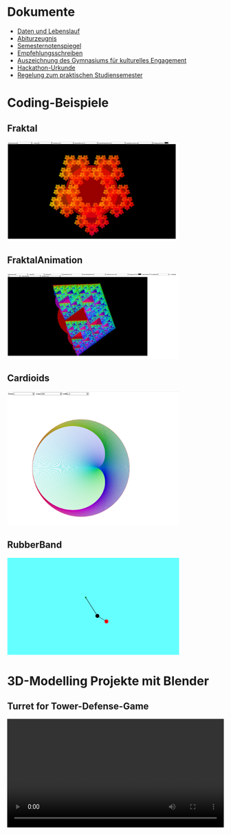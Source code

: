 # Dokumente
- [Daten und Lebenslauf](Lebenslauf.md)
- [Abiturzeugnis](CCF18022020_0001.jpg)
- [Semesternotenspiegel](Notenspiegel.pdf)
- [Empfehlungsschreiben](EmpfehlungCalvinDellOro.pdf)
- [Auszeichnung des Gymnasiums für kulturelles Engagement](CCF18022020_0003.jpg")
- [Hackathon-Urkunde](CCF18022020_0002.jpg)
- [Regelung zum praktischen Studiensemester](CCF18022020_0000.jpg)

# Coding-Beispiele  
## Fraktal
<a href="Code/Fraktal/start.html"><img src="Fraktal.PNG" alt="Fraktal" width="400"/></a>
## FraktalAnimation
<a href="Code/FraktalAnimation/start.html"><img src="Animation.PNG" width="400"></a>
## Cardioids
<a href="Code/Cardioids/start.html"><img src="cardioids.PNG" width="400"/></a>
## RubberBand
<a href="Code/RubberBand/start.html"><img src="Rubber.PNG" width="400"/></a>

# 3D-Modelling Projekte mit Blender
## Turret for Tower-Defense-Game
<video controls width="100%"> 
  <source src="https://www.youtube.com/embed/VAOCARtbn54" type="video/mp4">
            <a href="https://www.youtube.com/embed/VAOCARtbn54">Video</a>
</video>
<audio src="https://www.youtube.com/embed/VAOCARtbn54" allow="accelerometer; autoplay; encrypted-media; gyroscope; picture-in-picture" allowfullscreen>
            </iframe>
            <p>
                <i>Dies ist mein erstes 3D-Mesh-Modellierungsprojekt, und somit auch Ursache für den unerfahrenen
                    Workflow in diesem Video, welches einen Teil der Modellierung wiedergibt. Die Idee dazu kam mir, als
                    ich einem Kollegen beim Programmieren eines
                    3D-Tower-Defense Spiels zuschaute. <br>
                    Abgesehen von dem Kugellager und den Läufen, bediente ich mich keinen Tutorials, um die
                    Modelliertechniken herauszufinden, da ich ein möglichst individualisiertes Gatling-Geschütz
                    erschaffen wollte.
                    Ich verwendete hier alle elementaren Tools, die der Edit-Mode von Blender für Hard-Surface-Modeling
                    zu bieten hat.
                    <br>
                    Das Endresultat ist in dem Tower-Defense-Game meines Kollegen integriert
                </i>
            </p>

            <h3>Eine Truhe</h3>
            <img src="Truhe.png" alt="Truhe" height="390">
            <p>
                <i>Dieses Projekt geht aus einer Computergrafik-Aufgabe hervor, deren Anforderung das Modellieren (Mesh
                    ohne Material) einer symmetrischen Truhe, mitsamt eines Deckels und eines Rahmens war. <br>
                    Ich ging darüber hinaus, in dem ich aus der primitiven Geometrie Details wie Edelsteine durch
                    Loop-Cuts, Extrudes und Insets erzeugte. Die Marmortexturen erzeugte ich prozedural über
                    Noise-Nodes, die Holztextur ebenso über Noise, Musgrave und Voronoi Nodes, sowie Vektorkurven und
                    Color-Burn-Nodes.</i>
            </p>

            <h3>Und dessen Schloss</h3>
            <img src="Schloss.png" alt="Schloss" height="390">
            <p>
                <i>Die Anforderung für das Schloss war, aus einem größeren Würfel einen kleineren durch Insets oder dem
                    boolean-Modifier auszustanzen <br>
                    um einen höheren Detailgrad zu erreichen, modellierte ich mit Bézierkurven eine etwas aufwendigere
                    Ausstanzform für ein Schloss. Hier generierte ich die prozedurale Textur ebenfalls über die
                    Steuerung der Normalenlänge auf der Oberfläche mittels eines mit Noise-Texturen angesteuerten
                    Bump-Nodes(Displacements)</i>
            </p>
            <h3>Eine Wackelpudding-Simulation <small></small></h3>
            <video height="390" controls loop>
                <source src="Jelly.mp4" alt="Jelly" type="video/mp4">
                Ihr Browser unterstützt den Video-Tag nicht
            </video>
            <p>
                <i>Hier habe ich weniger gemodelt, sondern eher aus freihen Stücken die Möglichkeiten der
                    Softbody&Collision Physik Simulation ausprobiert, und eine kleine Animation gerendert, um ein
                    Wackelpudding-ähnliches Verhalten zu simulieren</i>
            </p>
            <h3>Ein verrücktes U-Boot</h3>
            <video height="390" controls loop>
                <source src="submarine.mp4" alt="submarine" type="video/mp4">
                Ihr Browser unterstützt den Video-Tag nicht
            </video>
            <p>
                <i>Die Anforderungen der Computergrafik-Aufgabe, die mich zu dieser Animation inspirierte, bestand
                    darin, rein durch Skalierung, Rotation und Verschiebung von Objekten, sowie das Anwenden einfacher
                    Materialien ein U-Boot zusammenzustellen. Der "Regel", nur mit der Komposition primitiver Körper zu
                    arbeiten widersetzte ich mich nicht, sondern nahm es als Herausforderung.<br>
                    Die Positionierung der Spirale aus Blasen erreichte ich durch Rotation langer Blasenreihen unter
                    Proportionalem Bearbeiten. Ähnlich erreichte ich auch die Greifarme des U-Boots. <br>
                    Die Textur der Blasen erreichte ich durch die Mischung einer Noise-Textur und Transparenz. Die
                    Volumetrische Beleuchtung erreichte ich durch die Addition eines Lichtstreuenden, und eines
                    Licht-Absorbierenden Shaders mit unterschiedlicher Dichte.<br>
                    Die Bewegungsabläufe erreichte ich durch Keyframes und interpolierten Kurven.
                    <br>
                    Dies war mein erstes Modellierungsprojekt mit einer zeitlich beschränkten Vorgabe</i>
            </p>
            <h3>
                Ein Schild
            </h3>
            <img src="Schild.png" alt="Schild" height="390">
            <p>
                <i>Die Grundidee für diesen Schild ist der Vorarbeitung eines Computergrafik-Vorlesungsskriptes, welches
                    nun allerdings ersetzt wurde, zu verdanken. Hier hätte die Anforderung aus dem Modellieren eines
                    Schildes, und dem Ausschneiden von Bereichen mit dem Boolean-Modifier bestanden. <br>
                    Ich ging durch die Modellierung komplexerer Details, sowie frei gestaltete Verzierungen durch
                    Bézierkurven hinaus. Auch hier verwendete ich Kombinationen aus Noise-Texturen, um detaillierte
                    Shader zu erreichen</i>
            </p>
            <h3>
                Ein Korallenriff
            </h3>
            <video height="390" controls loop>
                <source src="CoralReef.mp4" alt="CoralReef">
                Ihr Browser unterstützt das Videoformat nicht
            </video>
            <p>
                <i>Dieses Projekt geht aus der aktuellsten Computergrafik-Aufgabe hervor. Das Modeling erfolgte über die
                    Extrudierung eines "Control-Cage", auf dem der Catmull-Clark Algorithmus angewendet wurde Allerdings
                    wurden auch hier keine Materialien gefordert, sondern der Umgang mit dem Displacement-Modifier
                    verinnerlicht werden.<br>
                    Diesen ersetzte ich durch einen entsprechenden Displacement-Node, durch den ich nicht nur
                    Oberflächenberechnungen der Versetzten Stellen verändern kann, um beispielsweise unterschiedliche
                    Farben oder Rauigkeitswerte zu erreichen, sondern auch generell mehr Kombinations- und
                    Steuerungsmöglichkeiten durch weitere Nodes, wie beispielsweise Noise-Nodes hatte.
                </i>
            </p>
            <h3>
                Ein Donut
            </h3>
            <img src="Donut.png" alt="Donut" height="390">
            <p>
                <i>Dies ist mein Ergebnis des zweiten Levels der Blender-Tutorialreihe des <a
                        href="https://www.youtube.com/watch?v=TPrnSACiTJ4">Blender Guru</a>s. Das durch proportionales
                    Editieren und Scultping erreichte Mesh des Teigs wurde durch Noise-Texturen und Overlay-Variation
                    mit Bump versehen und geshaded, sowie Texture-Painting angewandt, um leicht verbrannte Stellen zu
                    malen<br>
                    In der Tutorial Reihe wird eine Zuckerglasur verwendet, ich jedoch erwünschte mir eine
                    Schokoladenglasur, die ich durch ein Node-Setup, in dem ein Glossy- und Diffuse Shader gemischt
                    werden, erreichte. Auch hier ist etwas Displacement durch eine Noise-Textur meinerseits verwendet
                    worden.</i>
            </p>
            <h3>
                Ein brennender Affenkopf
            </h3>
            <video height="390" controls loop>
                <source src="Monkey.mp4" alt="Monkey">
                Ihr Browser unterstützt das Videoformat nicht
            </video>
            <p>
                <i>Dies ist mein erstes Blender Projekt überhaupt. In diesem Erfahrungszustand hatte ich noch nie
                    Topologie verändert, und somit für eine Mantaflow Feuer&Rauch-Simulation den vorgefertigten
                    Affenkopf "Suzanne" verwendet, und eine Animation gerendert. Die Position der einzelnen Flammen wird
                    durch eine Wolken-Textur über das Objekt bewegt, um einen höheren Grad an Zufall zu erreichen.
                    Ein brennender Affenkopf kommt in dem Donut-Tutorial des <a
                        href="https://www.youtube.com/watch?v=TPrnSACiTJ4">Blender Guru</a>s ganz zu Beginn vor,
                    allerdings gab es zu der Entstehungszeit Mantaflow noch nicht. Er demonstrierte das Feuer, um
                    Motivation für Blender zu schaffen. Dieser Teil der ersten Folge war mit Mantaflow allerdings nicht
                    nachahmbar, was mich nicht zum Aufgeben, sondern eigenständigem Nachforschen und Ausprobieren
                    ermutigte, bis ich einen brennenden Affenkopf erhielt.
                </i>
            </p>


            <h2 id="video">Video</h2>
            <p>Cardioids - Tutorial</p><iframe width="454" height="255" src="https://www.youtube.com/embed/A68-juE2ves"
                frameborder="0" allow="accelerometer; autoplay; encrypted-media; gyroscope; picture-in-picture"
                allowfullscreen></iframe>
            <h2 id="musik">Musik</h2>
            <p>
                Fuwashima
                (Soundtrack zum GlobalGameJam2020)<br>
                <audio controls>
                    <source src="Musik/Fuwashima.mp3" type="audio/mp3">
                    Ihr Browser unterstützt den Audio-Tag nicht
                </audio><br>
                PiSong <br>
                <audio controls>
                    <source src="Musik/PiSong.mp3" type="audio/mp3">
                    Ihr Browser unterstützt den Audio-Tag nicht
                </audio> <br>
                VocalRemixTrap <br>
                <audio controls>
                    <source src="Musik/VocalRemixTrap.mp3" type="audio/mp3">
                    Ihr Browser unterstützt den Audio-Tag nicht
                </audio></p>

            <h2 id="grafik">Grafik</h2>
            <p>
                Donald Trump, Kugelschreiberzeichnung <br>
                <img src="Zeichnungen/Trump.jpg" alt="Trump" height="390"> <br>
                Schlafend im Bus, Kugelschreiberzeichnung <br>
                <img src="Zeichnungen/Sleep.jpg" alt="Sleep" height="390"><br>
                Tribal, Tuschezeichnung<br>
                <img src="Zeichnungen/Tribal.jpg" alt="Tribal" height="390"><br>
                <h1 id="erfahrung">Erfahrung</h1>
                <p>Seit mein Vater, ein Professor für Computerspiele, mich bereits in sehr frühem Alter von 3 Jahren
                    vorsichtig an dieses Medium herangeführt hat, interessierte ich mich nicht nur für das Spielen,
                    sondern
                    auch ähnlich stark für die Entwicklung von Games. Ich zeichnete zusätzliche Level für Super
                    Mario
                    oder
                    entwarf neue Spiele, das könnte man als meine ersten Schritte im Gamedesign bezeichnen. Später
                    verbrachte ich viel Zeit mit der Kombination der elementaren Redstone-Elemente von Minecraft um
                    logische
                    Schaltungen, Rechensysteme, Binärzähler und Segmentanzeigen zu konstruieren. Auch bereitete mir
                    die
                    Modifikation des Spiels durch selbst gestaltete Resourcepacks viel Freude.</p>

                <p>Im Alter von 9 Jahren begann mein Interesse am 3D–Modelling, was sich durch Architektur-Projekte
                    in
                    Google SketchUp und diverses Modeling in Sculpt3D wiederspiegelte. Mit 10 Jahren folgten
                    kleinere
                    Text-Games, die ich mit Batch – meiner ersten Programmiersprache - und dem Windows Editor
                    umsetzte.
                    Mit
                    einem Leuchtturm von Fischer-Technik machte ich zu dieser Zeit auch erste Erfahrungen mit
                    Ablaufsteuerungen. Am Nintendo-DS erstellte ich Zeichentrickanimationen über das Touchpad und
                    kleine
                    Stop-Motion-Trickfilme. Mit 11 Jahren begann ich mit der grafischen Bildbearbeitung mit Paint,
                    mit
                    13
                    Jahren intensivierte ich dieses Hobby mit GIMP.</p>

                <p>Etwa zur selben Zeit befreite mich TypeScript aus der Unflexibilität von Batch, was mir die
                    dynamische
                    Generierung zweidimensionaler Bilder auf einem Canvas ermöglichte. Im Rahmen des mehrmals
                    besuchten
                    Kinder-Uni Feriencamps in Furtwangen machte ich erste Erfahrungen mit Processing und
                    programmierte
                    Pong.
                    Jedes Erlernen eines neuen programmiertechnischen Werkzeuges verstärkte die Erkenntnis der
                    Möglichkeit,
                    dadurch meine Ideen in einem digitalem Medium festzuhalten, und sie von mir oder anderen,
                    interaktiv
                    oder passiv, später wieder abrufbar zu machen, was wiederum meine Motivation immer weiter
                    steigen
                    ließ.
                    Auch begann ich, elektronische Musik mit FL-Studio zu produzieren, oft mit dem Hintergedanken,
                    diese
                    für
                    Computerspiele zu verwenden.</p>

                <p>Ich erkannte durch die Programmierung die Relevanz der Mathematik in verschiedenen Bereichen und
                    begann
                    mit experimenteller Programmierung für verschiedene Fächer am technischen Gymnasium, wo auch
                    meine
                    erste
                    formale Ausbildung in Informatik begann. Mit 15 Jahren entwickelte ich eine regelrechte
                    Begeisterung
                    für
                    die Möglichkeiten der Vektorrechnung und fraktaler Geometrie. Zusammen mit einem Lehrer und
                    einem
                    Mitschüler, mit dem ich einen Übersetzer für eine ausgedachte Geheimsprache programmierte,
                    gründete
                    ich
                    eine Informatik-AG. In dieser wagten wir uns an die voll umfassende Programmierung neuronaler
                    Netzwerke
                    zum Experimentieren mit künstlicher Intelligenz, besonders bezogen auf Echtzeit -
                    Bildverarbeitung
                    eines
                    Live-Kamerabildes.</p>

                <p>Im Rahmen der freiwilligen Aufgaben des Programmieren-Moduls meines aktuellen Studiums
                    entwickelte
                    ich
                    mit Java einen ewigen Kalender und Tic-Tac-Toe. Letzteres baute ich zusätzlich mit einem
                    zufällig
                    spielenden Computergegner aus, der zum Trainieren einer künstlichen Intelligenz genutzt werden
                    soll.
                    Beim GlobalGameJam 2020 im Spiellabor der Hochschule wirkte ich in einem Team bei der
                    Entwicklung
                    eines
                    VR-Spiels mit, wobei meine Hauptaufgaben bei Gamedesign und Sound lagen. Dieses Event weckte bei
                    mir
                    erneut die Interesse an der 3D-Programmierung und dem 3D-Modeling, weshalb ich mich momentan in
                    Unity
                    und Blender weiter vertiefe.</p>

        </section>

        <footer>
            <span class="ribbon-outer">
                <span class="ribbon-inner">

                    <p>this project by <a href="https://github.com/CalvinDO">CalvinDO</a> can be found on <a
                            href="https://github.com/CalvinDO/Bewerbung">GitHub</a></p>


                </span>
                <span class="left-tail"></span>
                <span class="right-tail"></span>
            </span>
            <p>Generated with <a href="https://pages.github.com">GitHub Pages</a> using Merlot</p>
            <span class="octocat"></span>
        </footer>

    </div>


</body>

</html>
